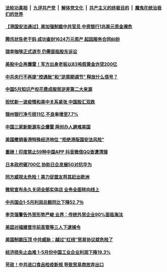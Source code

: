 ####  [法轮功真相](../../../../basic/blob/master/README.md?t=06302031) &nbsp;|&nbsp; [九评共产党](../../../../9ping.md/blob/master/README.md?t=06302031) &nbsp;|&nbsp; [解体党文化](../../../../jtdwh.md/blob/master/README.md?t=06302031)  &nbsp;|&nbsp; [共产主义的终极目的](../../../../gczydzjmd.md/blob/master/README.md?t=06302031) &nbsp;|&nbsp; [魔鬼在统治我们的世界](../../../../mgztzwmdsj.md/blob/master/README.md?t=06302031) 

#### [【港国安法通过】美加强制裁中共官员 中资银行1兆美元资金濒危](../pages/soh7/395743.md?t=06302031) 
#### [腾讯状告老干妈 成功查封1624万元资产 起因服务合同纠纷](../pages/soh7/395719.md?t=06302031) 
#### [瑞幸咖啡正式退市 仍需面临股东诉讼](../pages/soh7/395701.md?t=06302031) 
#### [美股中企再爆雷！军方出身老板以83吨假黄金诈贷200亿](../pages/soh7/395668.md?t=06302031) 
#### [中共央行不再提“控通胀”和“逆周期调节” 释放什么信号？](../pages/soh7/395569.md?t=06302031) 
#### [中国5月知识产权花费成服贸逆差第二大来源](../pages/soh7/395575.md?t=06302031) 
#### [担忧新一波疫情和美中关系紧张 中国股汇双跌](../pages/soh7/395587.md?t=06302031) 
#### [锦州银行净亏损11亿 不良率增至7.7%](../pages/soh7/395593.md?t=06302031) 
#### [中国三家新能源车企爆雷 两创办人避难美国](../pages/soh7/395581.md?t=06302031) 
#### [美国撤销香港特殊经济地位 “拒绝港版国安法风险”](../pages/soh7/395602.md?t=06302031) 
#### [重磅！印度禁止59种中国APP 抖音微信QQ皆遭清理](../pages/soh7/395572.md?t=06302031) 
#### [日本政府砸700亿 协助日企发展5G对抗华为 ](../pages/soh7/395416.md?t=06302031) 
#### [同方威视太危险！美力促盟友将其赶出欧洲](../pages/soh7/395356.md?t=06302031) 
#### [微软宣布永久关闭全部实体店 业务全面转向线上](../pages/soh7/395386.md?t=06302031) 
#### [中共国企1-5月利润总额同比下降52.7％](../pages/soh7/395368.md?t=06302031) 
#### [李克强警告外贸形势严峻 业界：传统外贸企业90%面临淘汰](../pages/soh7/395359.md?t=06302031) 
#### [美囯对福建晋华前高管等三人下逮捕令](../pages/soh7/395110.md?t=06302031) 
#### [美国制裁压顶 中共威胁：越过“红线”贸易协议就危险了](../pages/soh7/395065.md?t=06302031) 
#### [经济损失止血难 1-5月份中国工业企业利润下降19.3%](../pages/soh7/395032.md?t=06302031) 
#### [苛政！中共进口食品检疫新规 导致贸易商放弃出口](../pages/soh7/394753.md?t=06302031) 
